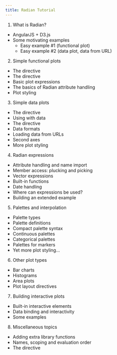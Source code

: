 ```yaml
---
title: Radian Tutorial
---
```


1. What is Radian?
  - AngularJS + D3.js
  - Some motivating examples
    * Easy example #1 (functional plot)
    * Easy example #2 (data plot, data from URL)

2. Simple functional plots
  - The <plot> directive
  - The <lines> directive
  - Basic plot expressions
  - The basics of Radian attribute handling
  - Plot styling

3. Simple data plots
  - The <plot-data> directive
  - Using <lines> with data
  - The <points> directive
  - Data formats
  - Loading data from URLs
  - Second axes
  - More plot styling

4. Radian expressions
  - Attribute handling and name import
  - Member access: plucking and picking
  - Vector expressions
  - Built-in functions
  - Date handling
  - Where can expressions be used?
  - Building an extended example

5. Palettes and interpolation
  - Palette types
  - Palette definitions
  - Compact palette syntax
  - Continuous palettes
  - Categorical palettes
  - Palettes for markers
  - Yet more plot styling...

6. Other plot types
  - Bar charts
  - Histograms
  - Area plots
  - Plot layout directives

7. Building interactive plots
  - Built-in interactive elements
  - Data binding and interactivity
  - Some examples

8. Miscellaneous topics
  - Adding extra library functions
  - Names, scoping and evaluation order
  - The <plot-options> directive
